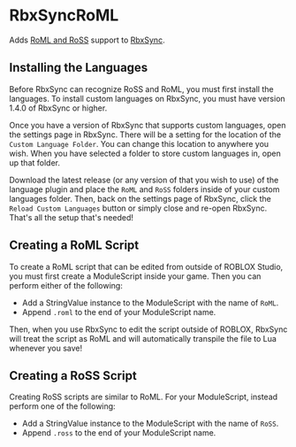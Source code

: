 # RbxSyncRoML
Adds [RoML and RoSS](https://github.com/TBSHRichard/ROBLOX-Markup-Language) support to
[RbxSync](https://github.com/evaera/RbxSync).

## Installing the Languages

Before RbxSync can recognize RoSS and RoML, you must first install the languages. To install custom languages on
RbxSync, you must have version 1.4.0 of RbxSync or higher.

Once you have a version of RbxSync that supports custom languages, open the settings page in RbxSync. There will be a
setting for the location of the `Custom Language Folder`. You can change this location to anywhere you wish. When you
have selected a folder to store custom languages in, open up that folder.

Download the latest release (or any version of that you wish to use) of the language plugin and place the `RoML` and
`RoSS` folders inside of your custom languages folder. Then, back on the settings page of RbxSync, click the `Reload
Custom Languages` button or simply close and re-open RbxSync. That's all the setup that's needed!

## Creating a RoML Script

To create a RoML script that can be edited from outside of ROBLOX Studio, you must first create a ModuleScript inside
your game. Then you can perform either of the following:

 * Add a StringValue instance to the ModuleScript with the name of `RoML`.
 * Append `.roml` to the end of your ModuleScript name.

Then, when you use RbxSync to edit the script outside of ROBLOX, RbxSync will treat the script as RoML and will
automatically transpile the file to  Lua whenever you save!

## Creating a RoSS Script

Creating RoSS scripts are similar to RoML. For your ModuleScript, instead perform one of the following:

 * Add a StringValue instance to the ModuleScript with the name of `RoSS`.
 * Append `.ross` to the end of your ModuleScript name.

